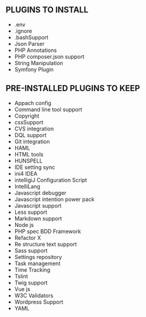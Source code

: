 ## PLUGINS TO INSTALL

- .env
- .ignore
- .bashSupport
- Json Parser
- PHP Annotations
- PHP composer.json support
- String Manipulation
- Symfony Plugin

## PRE-INSTALLED PLUGINS TO KEEP

- Appach config
- Command line tool support
- Copyright
- cssSupport
- CVS integration
- DQL support
- Git integration
- HAML
- HTML tools
- HUNSPELL
- IDE setting sync
- ini4 IDEA
- intelligiJ Configuration Script
- IntelliLang
- Javascript debugger
- Javascript intention power pack
- Javascript support
- Less support
- Markdown support
- Node js
- PHP spec BDD Framework
- Refactor X
- Re structure text support
- Sass support
- Settings repository
- Task management
- Time Tracking
- Tslint
- Twig support
- Vue js
- W3C Validators
- Wordpress Support
- YAML
